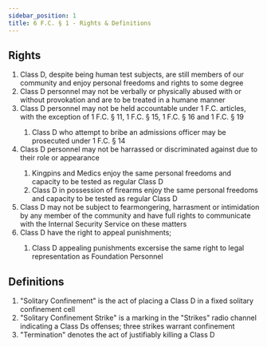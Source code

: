 ```yaml
---
sidebar_position: 1
title: 6 F.C. § 1 - Rights & Definitions
---
```


## Rights

<ol>
	<li>Class D, despite being human test subjects, are still members of our community and enjoy personal freedoms and rights to some degree</li>
	<li>Class D personnel may not be verbally or physically abused with or without provokation and are to be treated in a humane manner</li>
	<li>Class D personnel may not be held accountable under 1 F.C. articles, with the exception of 1 F.C. § 11, 1 F.C. § 15, 1 F.C. § 16 and 1 F.C. § 19</li>
	<ol style={{'list-style' : 'lower-alpha'}}>
		<li>Class D who attempt to bribe an admissions officer may be prosecuted under 1 F.C. § 14</li>
	</ol>
	<li>Class D personnel may not be harrassed or discriminated against due to their role or appearance</li>
	<ol style={{'list-style' : 'lower-alpha'}}>
		<li>Kingpins and Medics enjoy the same personal freedoms and capacity to be tested as regular Class D</li>
		<li>Class D in possession of firearms enjoy the same personal freedoms and capacity to be tested as regular Class D</li>
	</ol>
	<li>Class D may not be subject to fearmongering, harrasment or intimidation by any member of the community and have full rights to communicate with the Internal Security Service on these matters</li>
	<li>Class D have the right to appeal punishments;</li>
	<ol style={{'list-style' : 'lower-alpha'}}>
		<li>Class D appealing punishments excersise the same right to legal representation as Foundation Personnel</li>
	</ol>
</ol>

## Definitions
<ol>
	<li>"Solitary Confinement" is the act of placing a Class D in a fixed solitary confinement cell</li>
	<li>"Solitary Confinement Strike" is a marking in the "Strikes" radio channel indicating a Class Ds offenses; three strikes warrant confinement</li>
	<li>"Termination" denotes the act of justifiably killing a Class D</li>
</ol>
